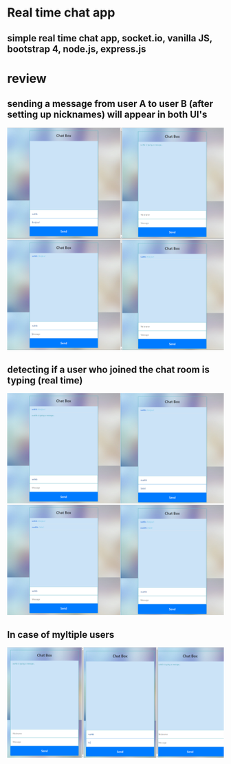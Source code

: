 # Real time chat app
## simple real time chat app, socket.io, vanilla JS, bootstrap 4, node.js, express.js

# review

## sending a message from user A to user B (after setting up nicknames) will appear in both UI's
![](/review/1.png)
![](review/2.png)
## detecting if a user who joined the chat room is typing (real time)
![](review/3.png)
![](review/4.png)
## In case of myltiple users
![](review/5.png)
